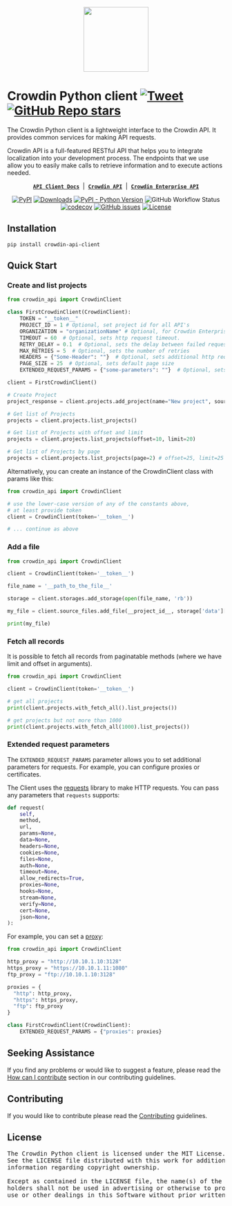 <p align="center">
  <picture>
    <source media="(prefers-color-scheme: dark)" srcset="https://support.crowdin.com/assets/logos/symbol/png/crowdin-symbol-cWhite.png">
    <source media="(prefers-color-scheme: light)" srcset="https://support.crowdin.com/assets/logos/symbol/png/crowdin-symbol-cDark.png">
    <img width="150" height="150" src="https://support.crowdin.com/assets/logos/symbol/png/crowdin-symbol-cDark.png">
  </picture>
</p>

# Crowdin Python client [![Tweet](https://img.shields.io/twitter/url/http/shields.io.svg?style=social)](https://twitter.com/intent/tweet?url=https%3A%2F%2Fgithub.com%2Fcrowdin%2Fcrowdin-api-client-python&text=The%20Crowdin%20Python%20client%20is%20a%20lightweight%20interface%20to%20the%20Crowdin%20API)&nbsp;[![GitHub Repo stars](https://img.shields.io/github/stars/crowdin/crowdin-api-client-python?style=social&cacheSeconds=1800)](https://github.com/crowdin/crowdin-api-client-python/stargazers)

The Crowdin Python client is a lightweight interface to the Crowdin API. It provides common services for making API requests.

Crowdin API is a full-featured RESTful API that helps you to integrate localization into your development process. The endpoints that we use allow you to easily make calls to retrieve information and to execute actions needed.

<div align="center">

[**`API Client Docs`**](https://crowdin.github.io/crowdin-api-client-python/) &nbsp;|&nbsp;
[**`Crowdin API`**](https://developer.crowdin.com/api/v2/) &nbsp;|&nbsp;
[**`Crowdin Enterprise API`**](https://developer.crowdin.com/enterprise/api/v2/)

[![PyPI](https://img.shields.io/pypi/v/crowdin-api-client?cacheSeconds=3600)](https://pypi.org/project/crowdin-api-client/)
[![Downloads](https://pepy.tech/badge/crowdin-api-client)](https://pepy.tech/project/crowdin-api-client)
[![PyPI - Python Version](https://img.shields.io/pypi/pyversions/crowdin-api-client?cacheSeconds=3600)](https://pypi.org/project/crowdin-api-client/)
![GitHub Workflow Status](https://img.shields.io/github/actions/workflow/status/crowdin/crowdin-api-client-python/python-package.yml?branch=main&logo=github)
[![codecov](https://codecov.io/gh/crowdin/crowdin-api-client-python/branch/main/graph/badge.svg?token=sOUWIcNjWO)](https://codecov.io/gh/crowdin/crowdin-api-client-python)
[![GitHub issues](https://img.shields.io/github/issues/crowdin/crowdin-api-client-python?cacheSeconds=3600)](https://github.com/crowdin/crowdin-api-client-python/issues)
[![License](https://img.shields.io/github/license/crowdin/crowdin-api-client-python?cacheSeconds=3600)](https://github.com/crowdin/crowdin-api-client-python/blob/master/LICENSE)

</div>

## Installation

```console
pip install crowdin-api-client
```

## Quick Start

### Create and list projects

```python
from crowdin_api import CrowdinClient

class FirstCrowdinClient(CrowdinClient):
    TOKEN = "__token__"
    PROJECT_ID = 1 # Optional, set project id for all API's
    ORGANIZATION = "organizationName" # Optional, for Crowdin Enterprise only
    TIMEOUT = 60  # Optional, sets http request timeout.
    RETRY_DELAY = 0.1  # Optional, sets the delay between failed requests 
    MAX_RETRIES = 5  # Optional, sets the number of retries
    HEADERS = {"Some-Header": ""}  # Optional, sets additional http request headers
    PAGE_SIZE = 25  # Optional, sets default page size
    EXTENDED_REQUEST_PARAMS = {"some-parameters": ""}  # Optional, sets additional parameters for request

client = FirstCrowdinClient()

# Create Project
project_response = client.projects.add_project(name="New project", sourceLanguageId="en")

# Get list of Projects
projects = client.projects.list_projects()

# Get list of Projects with offset and limit
projects = client.projects.list_projects(offset=10, limit=20)

# Get list of Projects by page
projects = client.projects.list_projects(page=2) # offset=25, limit=25
```

Alternatively, you can create an instance of the CrowdinClient class with params like this:

```python
from crowdin_api import CrowdinClient

# use the lower-case version of any of the constants above,
# at least provide token
client = CrowdinClient(token='__token__')

# ... continue as above

```

### Add a file

```python
from crowdin_api import CrowdinClient

client = CrowdinClient(token='__token__')

file_name = '__path_to_the_file__'

storage = client.storages.add_storage(open(file_name, 'rb'))

my_file = client.source_files.add_file(__project_id__, storage['data']['id'], file_name)

print(my_file)
```

### Fetch all records

It is possible to fetch all records from paginatable methods (where we have limit and offset in arguments).

```python
from crowdin_api import CrowdinClient

client = CrowdinClient(token='__token__')

# get all projects
print(client.projects.with_fetch_all().list_projects())

# get projects but not more than 1000
print(client.projects.with_fetch_all(1000).list_projects())
```

### Extended request parameters

The `EXTENDED_REQUEST_PARAMS` parameter allows you to set additional parameters for requests. For example, you can configure proxies or certificates.

The Client uses the [requests](https://pypi.org/project/requests/) library to make HTTP requests. You can pass any parameters that `requests` supports:

```python
def request(
    self,
    method,
    url,
    params=None,
    data=None,
    headers=None,
    cookies=None,
    files=None,
    auth=None,
    timeout=None,
    allow_redirects=True,
    proxies=None,
    hooks=None,
    stream=None,
    verify=None,
    cert=None,
    json=None,
):
```

For example, you can set a [proxy](https://requests.readthedocs.io/en/latest/api/#requests.Session.proxies):

```python
from crowdin_api import CrowdinClient

http_proxy = "http://10.10.1.10:3128"
https_proxy = "https://10.10.1.11:1080"
ftp_proxy = "ftp://10.10.1.10:3128"

proxies = {
  "http": http_proxy,
  "https": https_proxy,
  "ftp": ftp_proxy
}

class FirstCrowdinClient(CrowdinClient):
    EXTENDED_REQUEST_PARAMS = {"proxies": proxies}
```

## Seeking Assistance

If you find any problems or would like to suggest a feature, please read the [How can I contribute](https://github.com/crowdin/crowdin-api-client-python/blob/main/CONTRIBUTING.md#how-can-i-contribute) section in our contributing guidelines.

## Contributing

If you would like to contribute please read the [Contributing](https://github.com/crowdin/crowdin-api-client-python/blob/main/CONTRIBUTING.md) guidelines.

## License

<pre>
The Crowdin Python client is licensed under the MIT License.
See the LICENSE file distributed with this work for additional
information regarding copyright ownership.

Except as contained in the LICENSE file, the name(s) of the above copyright
holders shall not be used in advertising or otherwise to promote the sale,
use or other dealings in this Software without prior written authorization.
</pre>
